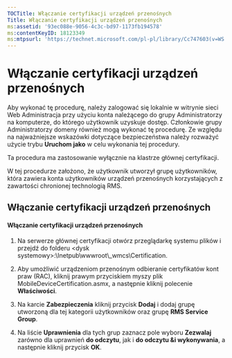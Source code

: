 ```yaml
---
TOCTitle: Włączanie certyfikacji urządzeń przenośnych
Title: Włączanie certyfikacji urządzeń przenośnych
ms:assetid: '93ec088e-9056-4c3c-bd97-1173fb194578'
ms:contentKeyID: 18123349
ms:mtpsurl: 'https://technet.microsoft.com/pl-pl/library/Cc747603(v=WS.10)'
---
```


Włączanie certyfikacji urządzeń przenośnych
===========================================

Aby wykonać tę procedurę, należy zalogować się lokalnie w witrynie sieci Web Administracja przy użyciu konta należącego do grupy Administratorzy na komputerze, do którego użytkownik uzyskuje dostęp. Członkowie grupy Administratorzy domeny również mogą wykonać tę procedurę. Ze względu na najważniejsze wskazówki dotyczące bezpieczeństwa należy rozważyć użycie trybu **Uruchom jako** w celu wykonania tej procedury.

Ta procedura ma zastosowanie wyłącznie na klastrze głównej certyfikacji.

W tej procedurze założono, że użytkownik utworzył grupę użytkowników, która zawiera konta użytkowników urządzeń przenośnych korzystających z zawartości chronionej technologią RMS.

Włączanie certyfikacji urządzeń przenośnych
-------------------------------------------

#### Włączanie certyfikacji urządzeń przenośnych

1.  Na serwerze głównej certyfikacji otwórz przeglądarkę systemu plików i przejdź do folderu &lt;dysk systemowy&gt;:\\Inetpub\\wwwroot\\\_wmcs\\Certification.

2.  Aby umożliwić urządzeniom przenośnym odbieranie certyfikatów kont praw (RAC), kliknij prawym przyciskiem myszy plik MobileDeviceCertification.asmx, a następnie kliknij polecenie **Właściwości**.

3.  Na karcie **Zabezpieczenia** kliknij przycisk **Dodaj** i dodaj grupę utworzoną dla tej kategorii użytkowników oraz grupę **RMS Service Group**.

4.  Na liście **Uprawnienia** dla tych grup zaznacz pole wyboru **Zezwalaj** zarówno dla uprawnień **do odczytu**, jak i **do odczytu &i wykonywania**, a następnie kliknij przycisk **OK**.
